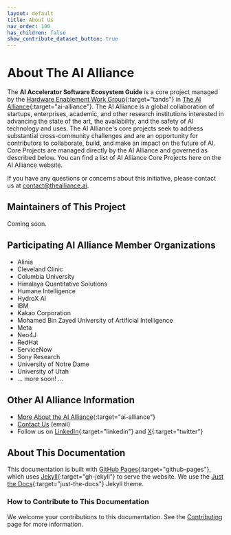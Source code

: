 ```yaml
---
layout: default
title: About Us
nav_order: 100
has_children: false
show_contribute_dataset_button: true
---
```


# About The AI Alliance

The **AI Accelerator Software Ecosystem Guide** is a core project managed by the [Hardware Enablement Work Group](https://thealliance.ai/focusareas/hardware-enablement){:target="tands"} in [The AI Alliance](https://thealliance.ai){:target="ai-alliance"}. The AI Alliance is a global collaboration of startups, enterprises, academic, and other research institutions interested in advancing the state of the art, the availability, and the safety of AI technology and uses. The AI Alliance's core projects seek to address substantial cross-community challenges and are an opportunity for contributors to collaborate, build, and make an impact on the future of AI. Core Projects are managed directly by the AI Alliance and governed as described below. You can find a list of AI Alliance Core Projects here on the AI Alliance website.

If you have any questions or concerns about this initiative, please contact us at [contact@thealliance.ai](mailto:contact@thealliance.ai).

## Maintainers of This Project

Coming soon.

## Participating AI Alliance Member Organizations

* Alinia
* Cleveland Clinic
* Columbia University
* Himalaya Quantitative Solutions
* Humane Intelligence
* HydroX AI
* IBM
* Kakao Corporation
* Mohamed Bin Zayed University of Artificial Intelligence
* Meta
* Neo4J
* RedHat
* ServiceNow
* Sony Research
* University of Notre Dame
* University of Utah
* ... more soon! ...

## Other AI Alliance Information

* [More About the AI Alliance](https://thealliance.ai/about-aia){:target="ai-alliance"}
* [Contact Us](mailto:contact@thealliance.ai) (email)
* Follow us on [LinkedIn](https://www.linkedin.com/company/the-aialliance/){:target="linkedin"} and [X](https://x.com/thealliance_ai){:target="twitter"}

## About This Documentation

This documentation is built with [GitHub Pages](https://pages.github.com/){:target="github-pages"}, which uses [Jekyll](https://github.com/jekyll/jekyll){:target="gh-jekyll"} to serve the website. We use the [Just the Docs](https://just-the-docs.github.io/just-the-docs/){:target="just-the-docs"} Jekyll theme.

### How to Contribute to This Documentation

We welcome your contributions to this documentation. See the [Contributing]({{site.baseurl}}/contributing) page for more information.